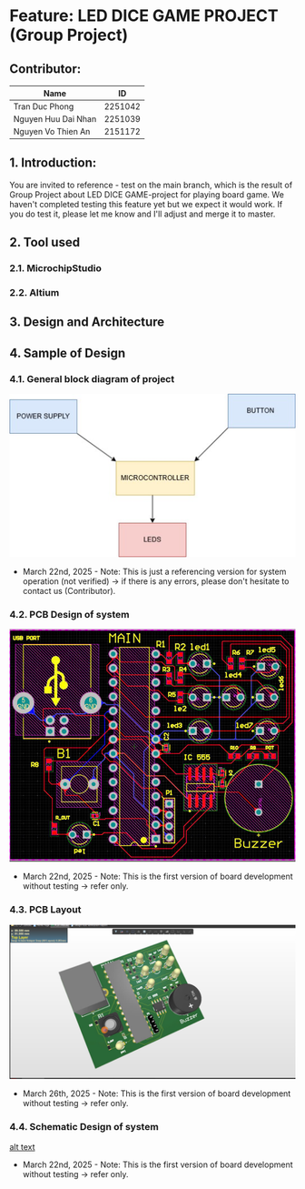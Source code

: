 # Feature: LED DICE GAME PROJECT (Group Project)

## Contributor: 
|       Name             |              ID               |
|------------------------|-------------------------------|
| Tran Duc Phong         |            2251042            |
| Nguyen Huu Dai Nhan    |            2251039            |
| Nguyen Vo Thien An     |            2151172            |

## 1. Introduction: 
You are invited to reference - test on the main branch, which is the result of Group Project about LED DICE GAME-project for playing board game. We haven't completed testing this feature yet but we expect it would work. If you do test it, please let me know and I'll adjust and merge it to master.

## 2. Tool used

### 2.1. MicrochipStudio 

### 2.2. Altium

## 3. Design and Architecture


## 4. Sample of Design
### 4.1. General block diagram of project
![alt text](<Document/Block diagram.jpg>)
- March 22nd, 2025 - Note: This is just a referencing version for system operation (not verified) -> if there is any errors, please don't hesitate to contact us (Contributor).

### 4.2. PCB Design of system
![alt text](<Picture/PCB layout.jpg>)
- March 22nd, 2025 - Note: This is the first version of board development without testing -> refer only.

### 4.3. PCB Layout 
![alt text](<Picture/PCB 3D.jpg>)
- March 26th, 2025 - Note: This is the first version of board development without testing -> refer only.

### 4.4. Schematic Design of system
[alt text](<Picture/schematic.png>)
- March 22nd, 2025 - Note: This is the first version of board development without testing -> refer only.

